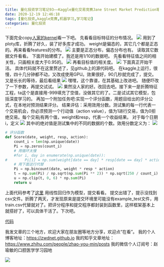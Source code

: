 ```yaml
---
title: 量化投资学习笔记93——Kaggle量化交易竞赛Jane Street Market Prediction笔记2
date: 2020-12-19 12:46:18
tags: [量化投资,kaggle竞赛,机器学习,学习笔记]
categories: 量化投资
---
```

下面完全copy[人家的kernel](https://www.kaggle.com/isaienkov/jane-street-market-prediction-fast-understanding)看一下吧。
先看看目标特征的分布情况。
![](https://zymblog-1258069789.cos.ap-chengdu.myqcloud.com/blog0178-QTLearn/66/01.png)
用到了ploty库，折腾了好久，装了好多库才成功。
weight是偏态的，其它几个都是正态的。再来看看features的分布。
![](https://zymblog-1258069789.cos.ap-chengdu.myqcloud.com/blog0178-QTLearn/66/02.png)
主要是正态分布，偏态分布也有。
读取其它数据文件看看。
下面开始建模了。我还是用1/10的数据吧。
先看看特征值之间的相关性，只画相关度大于0.95的。
![](https://zymblog-1258069789.cos.ap-chengdu.myqcloud.com/blog0178-QTLearn/66/03.png)
再看目标值的相关度。
![](https://zymblog-1258069789.cos.ap-chengdu.myqcloud.com/blog0178-QTLearn/66/04.png)
下面真正开始干活。
具体代码就不在这里赘述了，见github上的源代码吧。
在kaggle上运行，很慢，四十几分钟都不动，又改成使用GPU。效果很好，90几秒就完成了，提交。又是长长的等待，最后看结果
![](https://zymblog-1258069789.cos.ap-chengdu.myqcloud.com/blog0178-QTLearn/66/05.png)
嘿嘿，这个靠谱，在其基础上改进吧。
随便吓改了一下参数，再提交试试。
![](https://zymblog-1258069789.cos.ap-chengdu.myqcloud.com/blog0178-QTLearn/66/06.png)
果然没人家的好。改回去吧。接下来一是折腾特征工程，ta这个是直接用-999填充了空值，没做其它的了。二是试试其它模型，包括深度学习的。
再加一个附加任务吧:实现一个评分函数，用题目给出的评分公式，在本地对预测结果评分。
结果评估：采用效用分数。测试集的每一行代表一个交易机会，你必须预测一个行动值（action value），值为1进行交易，值为0拒绝交易。每个交易j有两个值，weight和resp，代表一个收益结果。
对于每个日期i，定义
![](https://zymblog-1258069789.cos.ap-chengdu.myqcloud.com/blog0178-QTLearn/66/07.png)
其中i的绝对值是测试集中的不同的数据的个数。效用分数定义为：
![](https://zymblog-1258069789.cos.ap-chengdu.myqcloud.com/blog0178-QTLearn/66/08.png)
```python
# 评分函数
def Score(date, weight, resp, action):
    count_i = len(np.unique(date))
    Pi = np.zeros(count_i)
    # 用循环太慢
    #for i, day in enumerate(np.unique(date)):
#        Pi[i] = np.sum(weight[date == day] * resp[date == day] * action[date == day])
    # 用下面这行代替
    Pi = np.bincount(date, weight * resp * action)
    t = np.sum(Pi) / np.sqrt(np.sum(Pi ** 2)) * np.sqrt(250 / count_i)
    u = np.clip(t, 0, 6) * np.sum(Pi)
    return u
```
上面代码参考了[这里](https://www.kaggle.com/gogo827jz/jane-street-super-fast-utility-score-function)
用线性回归作为模型，提交看看。
提交出错了，提示没找到csv文件。折腾了两天，才发现原来是提交环境里可能没有example_test文件，用train.csv代替就对了。把评分程序和提交程序都封装到函数里，这样框架基本上就搭好了，可以具体干活了。下次吧。

[代码]( https://github.com/zwdnet/JSMPwork/blob/main/works.py)


我发文章的三个地方，欢迎大家在朋友圈等地方分享，欢迎点“在看”。
我的个人博客地址：https://zwdnet.github.io
我的知乎文章地址： https://www.zhihu.com/people/zhao-you-min/posts
我的微信个人订阅号：赵瑜敏的口腔医学学习园地


![](https://zymblog-1258069789.cos.ap-chengdu.myqcloud.com/other/wx.jpg)